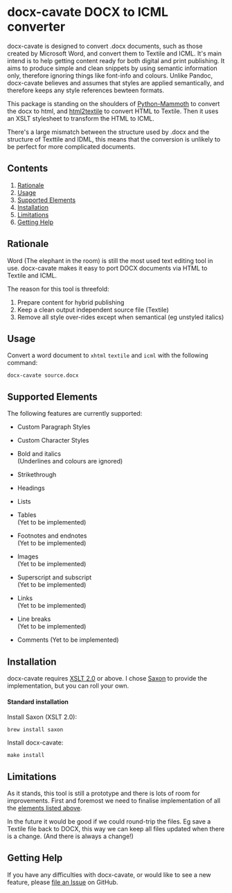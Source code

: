 

docx-cavate DOCX to ICML converter 
==================================

docx-cavate is designed to convert .docx documents, such as those created by Microsoft Word, and convert them to Textile and ICML. It's main intend is to help getting content ready for both digital and print publishing. It aims to produce simple and clean snippets by using semantic information only, therefore ignoring things like font-info and colours. Unlike Pandoc, docx-cavate believes and assumes that styles are applied semantically, and therefore keeps any style references bewteen formats.

This package is standing on the shoulders of [Python-Mammoth](https://github.com/mwilliamson/python-mammoth) to convert the docx to html, and [html2textile](https://bitbucket.org/ergo/html2textile) to convert HTML to Textile. Then it uses an XSLT stylesheet to transform the HTML to ICML.

There's a large mismatch between the structure used by .docx and the structure of Texttile and IDML, this means that the conversion is unlikely to be perfect for more complicated documents.

Contents
--------

 1. [Rationale](#rationale)
 2. [Usage](#usage)
 3. [Supported Elements](#supported-elements)
 4. [Installation](#installation)
 5. [Limitations](#limitations)
 6. [Getting Help](#getting-help)


Rationale
---------

Word (The elephant in the room) is still the most used text editing tool in use. docx-cavate makes it easy to port DOCX documents via HTML to Textile and ICML.

The reason for this tool is threefold:

 1. Prepare content for hybrid publishing
 2. Keep a clean output independent source file (Textile)
 3. Remove all style over-rides except when semantical (eg unstyled italics)


Usage
-----

Convert a word document to `xhtml` `textile` and `icml` with the following command:

    docx-cavate source.docx


Supported Elements
------------------
The following features are currently supported:

* Custom Paragraph Styles

* Custom Character Styles

* Bold and italics  
  (Underlines and colours are ignored)

* Strikethrough

* Headings

* Lists

* Tables  
  (Yet to be implemented)
  
* Footnotes and endnotes  
  (Yet to be implemented)

* Images  
  (Yet to be implemented)

* Superscript and subscript  
  (Yet to be implemented)

* Links  
  (Yet to be implemented)

* Line breaks  
  (Yet to be implemented)

* Comments
  (Yet to be implemented)


Installation
------------

docx-cavate requires [XSLT 2.0][] or above. I chose [Saxon][] to provide the implementation, but you can roll your own.

[XSLT 2.0]: https://www.w3.org/TR/xslt20/
[Saxon]: http://www.saxonica.com/

#### Standard installation ####

Install Saxon (XSLT 2.0):

    brew install saxon

Install docx-cavate:

    make install


Limitations
-----------
As it stands, this tool is still a prototype and there is lots of room for improvements. First and foremost we need to finalise implementation of all the [elements listed above](#supported-elements). 

In the future it would be good if we could round-trip the files. Eg save a Textile file back to DOCX, this way we can keep all files updated when there is a change. (And there is always a change!)


Getting Help
------------

If you have any difficulties with docx-cavate, or would like to see a new feature, please [file an Issue][] on GitHub.

[file an issue]: http://github.com/gitbruno/docx-cavate/issues

